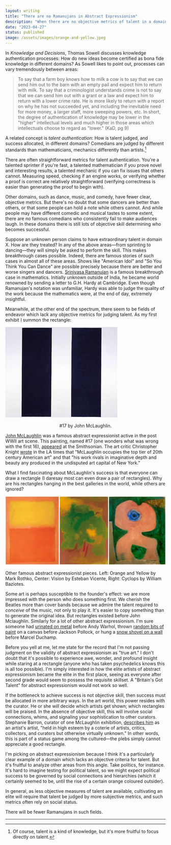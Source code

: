 ```yaml
---
layout: writing
title: "There are no Ramanujans in Abstract Expressionism"
description: "When there are no objective metrics of talent in a domain, success is determined by social status"
date: "2023-04-27" 
status: published
image: /assets/images/orange-and-yellow.jpeg
---
```


In _Knowledge and Decisions_, Thomas Sowell discusses knowledge authentication processes: How do new ideas become certified as bona fide knowledge in different domains? As Sowell likes to point out, processes can vary tremendously between areas:

> To say that a farm boy knows how to milk a cow is to say that we can send him out to the barn with an empty pail and expect him to return with milk. To say that a criminologist understands crime is not to say that we can send him out with a grant or a law and expect him to return with a lower crime rate. He is more likely to return with a report on why he has not succeeded yet, and including the inevitable need for more money, a larger staff, more sweeping powers, etc. In short, the degree of authentication of knowledge may be lower in the "higher" intellectual levels and much higher in those areas which intellectuals choose to regard as "lower." (KaD, pg 9)

A related concept is _talent authentication_: How is talent judged, and success allocated, in different domains? Comedians are judged by different standards than mathematicians, mechanics differently than artists.[^1]

[^1]: Of course, talent is a kind of knowledge, but it's more fruitful to focus directly on talent.

There are often straightforward metrics for talent authentication. You're a talented sprinter if you're fast, a talented mathematician if you prove novel and interesting results, a talented mechanic if you can fix issues that others cannot. Measuring speed, checking if an engine works, or verifying whether a proof is correct are relatively straightforward (verifying correctness is easier than generating the proof to begin with).

Other domains, such as dance, music, and comedy, have fewer clear, objective metrics. But there's no doubt that some dancers are better than others, or that some people can hold a note while others cannot. And while people may have different comedic and musical tastes to some extent, there are no famous comedians who consistently fail to make audiences laugh. In these domains there is still lots of objective skill determining who becomes successful.

Suppose an unknown person claims to have extraordinary talent in domain X. How are they treated? In any of the above areas—from sprinting to dancing—they will simply be asked to perform the skill. This makes breakthrough cases possible. Indeed, there are famous stories of such cases in almost all of these areas. Shows like "American Idol" and "So You Think You Can Dance" are possible precisely because there are better and worse singers and dancers. [Srinivasa Ramanujan](https://en.wikipedia.org/wiki/Srinivasa_Ramanujan) is a famous breakthrough case in mathematics. Initially unknown outside of India, he became world renowned by sending a letter to G.H. Hardy at Cambridge. Even though Ramanujan's notation was unfamiliar, Hardy was able to judge the quality of the work because the mathematics were, at the end of day, extremely insightful.

Meanwhile, at the other end of the spectrum, there seem to be fields of endeavor which lack any objective metrics for judging talent. As my first exhibit I summon the rectangle:

![number17](/assets/writing_images/number17.jpeg)
<p class='caption' style='text-align: center'>
#17 by John McLaughlin.
</p>

[John McLaughlin](https://en.wikipedia.org/wiki/John_McLaughlin_(artist)) was a famous abstract expressionist active in the post WWII art scene. This painting, named #17 (one wonders what was wrong with the first 16), [appeared](https://americanart.si.edu/artwork/17-1966-17185) at the Smithsonian. The art critic Christopher Knight [wrote](https://www.latimes.com/entertainment/arts/la-et-cm-mclaughlin-lacma-20161104-htmlstory.html) in the LA times that "McLaughlin occupies the top tier of 20th century American art" and that "his work rivals in imaginative depth and beauty any produced in the undisputed art capital of New York."

What I find fascinating about McLaughlin's success is that everyone can draw a rectangle (I daresay most can even draw a pair of rectangles). Why are his rectangles hanging in the best galleries in the world, while others are ignored?

![3pieces](/assets/writing_images/3_as_pieces.png)
<p class='caption'>
Other famous abstract expressionist pieces. Left: Orange and Yellow by Mark Rothko, Center: Vision by Esteban Vicente, Right: Cyclops by William Baziotes.
</p>


Some art is perhaps susceptible to the founder's effect: we are more impressed with the person who does something first. We cherish the Beatles more than cover bands because we admire the talent required to _conceive_ of the music, not only to play it. It's easier to copy something than to generate the original idea. But rectangles existed before John Mclaughlin. Similarly for a lot of other abstract expressionism. I'm sure someone had [urinated on metal](https://magazine.artland.com/stories-of-iconic-artworks-andy-warhols-oxidation-paintings/) before Andy Warhol, thrown [random bits of paint](https://www.metmuseum.org/art/collection/search/482447) on a canvas before Jackson Pollock, or hung a [snow shovel on a wall](https://www.moma.org/learn/moma_learning/marcel-duchamp-in-advance-of-the-broken-arm-august-1964-fourth-version-after-lost-original-of-november-1915/) before Marcel Duchamp.

Before you yell at me, let me state for the record that I'm not passing judgment on the validity of abstract expressionism as "true art." I don't doubt that it's possible to experience awe, wonder, and profound insight while staring at a rectangle (anyone who has taken psychedelics knows this is all too possible). I'm simply interested in how the elite artists of abstract expressionism became the elite in the first place, seeing as everyone after second grade would seem to possess the requisite skillset. A "Britain's Got Talent" for abstract expressionism would not work so well.

If the bottleneck to achieve success is not objective skill, then success must be allocated in more arbitrary ways. In the art world, this power resides with the curator. He or she will decide which artists get shown; which rectangles will be praised. In the absence of objective skill, this will involve social connections, whims, and signaling your sophistication to other curators. Stephanie Barron, curator of one McLaughlin exhibition, [describes him](https://unframed.lacma.org/2016/12/06/john-mclaughlin-paintings-total-abstraction) as an artist's artist, "held in high esteem by a coterie of artists, critics, collectors, and curators but otherwise virtually unknown." In other words, this is part of a status game among the cultured—the plebs simply cannot appreciate a good rectangle.

I'm picking on abstract expressionism because I think it's a particularly clear example of a domain which lacks an objective criteria for talent. But it's fruitful to analyze other areas from this angle. Take politics, for instance. It's hard to imagine testing for political talent, so we might expect political success to be governed by social connections and hierarchies (which it certainly seemed to be, until the rise of a certain orange coloured outsider).

In general, as less objective measures of talent are available, cultivating an elite will require that talent be judged by more subjective metrics, and such metrics often rely on social status. 

There will be fewer Ramanujans in such fields.

---